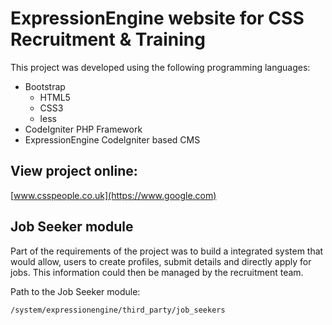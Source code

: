 # ExpressionEngine website for CSS Recruitment & Training

This project was developed using the following programming languages:

* Bootstrap
  * HTML5
  * CSS3
  * less
* CodeIgniter PHP Framework
* ExpressionEngine CodeIgniter based CMS

## View project online:
[www.csspeople.co.uk](https://www.google.com)

## Job Seeker module

Part of the requirements of the project was to build a integrated system that would allow, users to create profiles, submit details and directly apply for jobs. This information could then be managed by the recruitment team.

Path to the Job Seeker module:
```
/system/expressionengine/third_party/job_seekers
```
